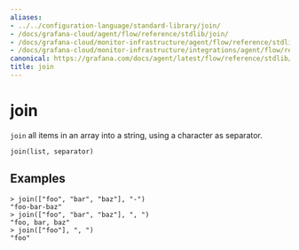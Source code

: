 ```yaml
---
aliases:
- ../../configuration-language/standard-library/join/
- /docs/grafana-cloud/agent/flow/reference/stdlib/join/
- /docs/grafana-cloud/monitor-infrastructure/agent/flow/reference/stdlib/join/
- /docs/grafana-cloud/monitor-infrastructure/integrations/agent/flow/reference/stdlib/join/
canonical: https://grafana.com/docs/agent/latest/flow/reference/stdlib/join/
title: join
---
```


# join

`join` all items in an array into a string, using a character as separator.

```river
join(list, separator)
```

## Examples

```river
> join(["foo", "bar", "baz"], "-")
"foo-bar-baz"
> join(["foo", "bar", "baz"], ", ")
"foo, bar, baz"
> join(["foo"], ", ")
"foo"
```
